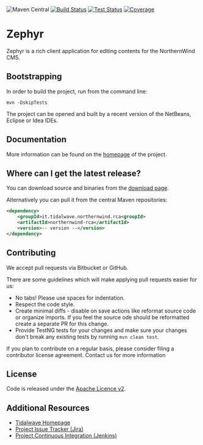 ![Maven Central](https://img.shields.io/maven-central/v/it.tidalwave.northernwind.rca/northernwind-rca.svg)
[![Build Status](https://img.shields.io/jenkins/s/http/services.tidalwave.it/ci/Zephyr_Build_from_Scratch.svg)](http://services.tidalwave.it/ci/view/Zephyr)
[![Test Status](https://img.shields.io/jenkins/t/http/services.tidalwave.it/ci/Zephyr.svg)](http://services.tidalwave.it/ci/view/Zephyr)
[![Coverage](https://img.shields.io/jenkins/c/http/services.tidalwave.it/ci/Zephyr.svg)](http://services.tidalwave.it/ci/view/Zephyr)

Zephyr
================================

Zephyr is a rich client application for editing contents for the NorthernWind CMS.


Bootstrapping
-------------

In order to build the project, run from the command line:

```mvn -DskipTests```

The project can be opened and built by a recent version of the NetBeans, Eclipse or Idea IDEs.


Documentation
-------------

More information can be found on the [homepage](http://tidalwave.tidalwave.it/northernwind-rca) of the project.


Where can I get the latest release?
-----------------------------------
You can download source and binaries from the [download page](https://bitbucket.org/tidalwave/northernwind-rca-src/src).

Alternatively you can pull it from the central Maven repositories:

```xml
<dependency>
    <groupId>it.tidalwave.northernwind.rca<groupId>
    <artifactId>northernwind-rca</artifactId>
    <version>-- version --</version>
</dependency>
```


Contributing
------------

We accept pull requests via Bitbucket or GitHub.

There are some guidelines which will make applying pull requests easier for us:

* No tabs! Please use spaces for indentation.
* Respect the code style.
* Create minimal diffs - disable on save actions like reformat source code or organize imports. If you feel the source
  ode should be reformatted create a separate PR for this change.
* Provide TestNG tests for your changes and make sure your changes don't break any existing tests by running
```mvn clean test```.

If you plan to contribute on a regular basis, please consider filing a contributor license agreement. Contact us for
 more information


License
-------
Code is released under the [Apache Licence v2](https://www.apache.org/licenses/LICENSE-2.0.txt).


Additional Resources
--------------------

* [Tidalwave Homepage](http://tidalwave.it)
* [Project Issue Tracker (Jira)](http://services.tidalwave.it/jira/browse/NWRCA)
* [Project Continuous Integration (Jenkins)](http://services.tidalwave.it/ci/view/Zephyr)
